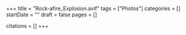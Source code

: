 +++
title = "Rock-afire_Explosion.avif"
tags = ["Photos"]
categories = []
startDate = ""
draft = false
pages = []

citations = []
+++
